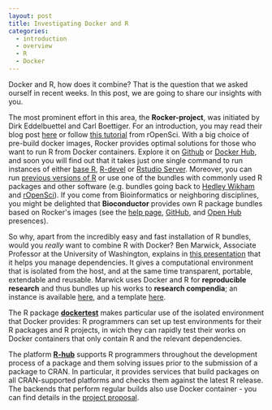 ```yaml
---
layout: post
title: Investigating Docker and R
categories:
  - introduction
  - overview
  - R
  - Docker
---
```


Docker and R, how does it combine? That is the question that we asked ourself in recent weeks. In this post, we are going to share our insights with you.

The most prominent effort in this area, the **Rocker-project**, was initiated by Dirk Eddelbuettel and Carl Boettiger. For an introduction, you may read their blog post [here](http://dirk.eddelbuettel.com/blog/2014/10/23/) or follow [this tutorial](http://ropenscilabs.github.io/r-docker-tutorial/) from rOpenSci. With a big choice of pre-build docker images, Rocker provides optimal solutions for those who want to run R from Docker containers. Explore it on [Github](https://github.com/rocker-org/) or [Docker Hub](https://hub.docker.com/u/rocker/), and soon you will find out that it takes just one single command to run instances of either [base R](https://hub.docker.com/r/rocker/r-base/), [R-devel](https://hub.docker.com/r/rocker/r-devel/) or [Rstudio Server](https://hub.docker.com/r/rocker/rstudio/). Moreover, you can run [previous versions of R](https://hub.docker.com/r/rocker/r-versioned/) or use one of the bundles with commonly used R packages and other software (e.g. bundles going back to [Hedley Wikham](https://hub.docker.com/r/rocker/hadleyverse/) and [rOpenSci](https://hub.docker.com/r/rocker/ropensci/)).
If you come from Bioinformatics or neighboring disciplines, you might be delighted that **Bioconductor** provides own R package bundles based on Rocker's images (see the [help page](http://bioconductor.org/help/docker/), [GitHub](https://github.com/Bioconductor/bioc_docker), and [Open Hub](https://hub.docker.com/u/bioconductor/) presences).

So why, apart from the incredibly easy and fast installation of R bundles, would you *really* want to combine R with Docker? Ben Marwick, Associate Professor at the University of Washington, explains in [this presentation](https://benmarwick.github.io/UW-eScience-docker-for-reproducible-research/) that it helps you manage dependencies. It gives a computational environment that is isolated from the host, and at the same time transparent, portable, extendable and reusable. Marwick uses Docker and R for **reproducible research** and thus bundles up his works to **research compendia**; an instance is available [here](https://github.com/benmarwick/1989-excavation-report-Madjebebe), and a template [here](https://github.com/benmarwick/researchcompendium).

The R package [**dockertest**](https://github.com/traitecoevo/dockertest) makes particular use of the isolated environment that Docker provides: R programmers can set up test environments for their R packages and R projects, in wich they can rapidly test their works on Docker containers that only contain R and the relevant dependencies. 

The platform [**R-hub**](https://github.com/r-hub) supports R programmers throughout the development process of a package and them solving issues prior to the submission of a package to CRAN. In particular, it provides services that build packages on all CRAN-supported platforms and checks them against the latest R release. The backends that perform regular builds also use Docker container - you can find details in the [project proposal](https://github.com/r-hub/proposal).


